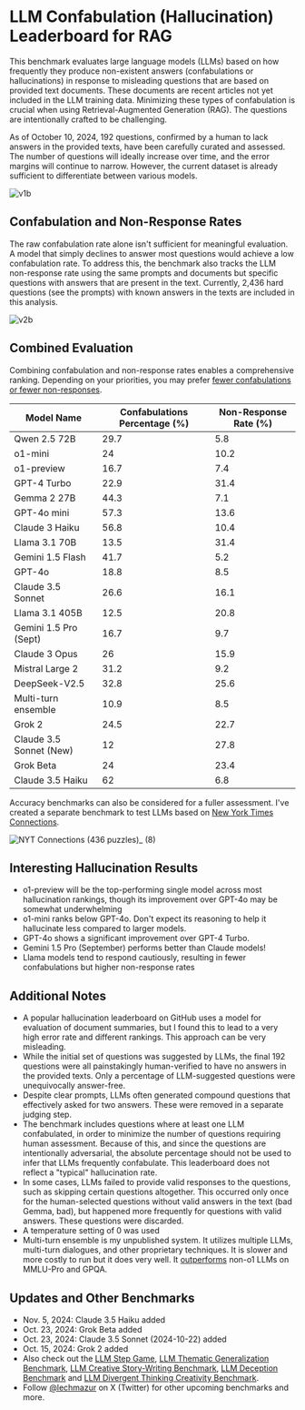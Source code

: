 # LLM Confabulation (Hallucination) Leaderboard for RAG

This benchmark evaluates large language models (LLMs) based on how frequently they produce non-existent answers (confabulations or hallucinations) in response to misleading questions that are based on provided text documents. These documents are recent articles not yet included in the LLM training data. Minimizing these types of confabulation is crucial when using Retrieval-Augmented Generation (RAG). The questions are intentionally crafted to be challenging.

As of October 10, 2024, 192 questions, confirmed by a human to lack answers in the provided texts, have been carefully curated and assessed. The number of questions will ideally increase over time, and the error margins will continue to narrow. However, the current dataset is already sufficient to differentiate between various models.

![v1b](https://github.com/user-attachments/assets/69368594-eb2a-4c22-96de-60b0d54efd67)

## Confabulation and Non-Response Rates

The raw confabulation rate alone isn't sufficient for meaningful evaluation. A model that simply declines to answer most questions would achieve a low confabulation rate. To address this, the benchmark also tracks the LLM non-response rate using the same prompts and documents but specific questions with answers that are present in the text. Currently, 2,436 hard questions (see the prompts) with known answers in the texts are included in this analysis.

![v2b](https://github.com/user-attachments/assets/1e41e0f8-77fa-4fbd-9e95-96c2b317696c)

## Combined Evaluation
Combining confabulation and non-response rates enables a comprehensive ranking. Depending on your priorities, you may prefer [fewer confabulations or fewer non-responses](https://lechmazur.github.io/leaderboard1.html). 

| Model Name              |   Confabulations Percentage (%) |   Non-Response Rate (%) |
|-------------------------|---------------------------------|-------------------------|
| Qwen 2.5 72B            |                            29.7 |                     5.8 |
| o1-mini                 |                            24   |                    10.2 |
| o1-preview              |                            16.7 |                     7.4 |
| GPT-4 Turbo             |                            22.9 |                    31.4 |
| Gemma 2 27B             |                            44.3 |                     7.1 |
| GPT-4o mini             |                            57.3 |                    13.6 |
| Claude 3 Haiku          |                            56.8 |                    10.4 |
| Llama 3.1 70B           |                            13.5 |                    31.4 |
| Gemini 1.5 Flash        |                            41.7 |                     5.2 |
| GPT-4o                  |                            18.8 |                     8.5 |
| Claude 3.5 Sonnet       |                            26.6 |                    16.1 |
| Llama 3.1 405B          |                            12.5 |                    20.8 |
| Gemini 1.5 Pro (Sept)   |                            16.7 |                     9.7 |
| Claude 3 Opus           |                            26   |                    15.9 |
| Mistral Large 2         |                            31.2 |                     9.2 |
| DeepSeek-V2.5           |                            32.8 |                    25.6 |
| Multi-turn ensemble     |                            10.9 |                     8.5 |
| Grok 2                  |                            24.5 |                    22.7 |
| Claude 3.5 Sonnet (New) |                            12   |                    27.8 |
| Grok Beta               |                            24   |                    23.4 |
| Claude 3.5 Haiku        |                            62   |                     6.8 |


Accuracy benchmarks can also be considered for a fuller assessment. I've created a separate benchmark to test LLMs based on [New York Times Connections](https://github.com/lechmazur/nyt-connections/).

![NYT Connections (436 puzzles)_ (8)](https://github.com/user-attachments/assets/448d1133-08ce-477e-8844-320290567b24)


## Interesting Hallucination Results
- o1-preview will be the top-performing single model across most hallucination rankings, though its improvement over GPT-4o may be somewhat underwhelming
- o1-mini ranks below GPT-4o. Don't expect its reasoning to help it hallucinate less compared to larger models.
- GPT-4o shows a significant improvement over GPT-4 Turbo.
- Gemini 1.5 Pro (September) performs better than Claude models!
- Llama models tend to respond cautiously, resulting in fewer confabulations but higher non-response rates


## Additional Notes
- A popular hallucination leaderboard on GitHub uses a model for evaluation of document summaries, but I found this to lead to a very high error rate and different rankings. This approach can be very misleading.
- While the initial set of questions was suggested by LLMs, the final 192 questions were all painstakingly human-verified to have no answers in the provided texts. Only a percentage of LLM-suggested questions were unequivocally answer-free.
- Despite clear prompts, LLMs often generated compound questions that effectively asked for two answers. These were removed in a separate judging step.
- The benchmark includes questions where at least one LLM confabulated, in order to minimize the number of questions requiring human assessment. Because of this, and since the questions are intentionally adversarial, the absolute percentage should not be used to infer that LLMs frequently confabulate. This leaderboard does not reflect a "typical" hallucination rate.
- In some cases, LLMs failed to provide valid responses to the questions, such as skipping certain questions altogether. This occurred only once for the human-selected questions without valid answers in the text (bad Gemma, bad), but happened more frequently for questions with valid answers. These questions were discarded.
- A temperature setting of 0 was used
- Multi-turn ensemble is my unpublished system. It utilizes multiple LLMs, multi-turn dialogues, and other proprietary techniques. It is slower and more costly to run but it does very well. It [outperforms](https://x.com/LechMazur/status/1828804485033992514/photo/1) non-o1 LLMs on MMLU-Pro and GPQA.


## Updates and Other Benchmarks
- Nov. 5, 2024: Claude 3.5 Haiku added
- Oct. 23, 2024: Grok Beta added
- Oct. 23, 2024: Claude 3.5 Sonnet (2024-10-22) added
- Oct. 15, 2024: Grok 2 added
- Also check out the [LLM Step Game](https://github.com/lechmazur/step_game), [LLM Thematic Generalization Benchmark](https://github.com/lechmazur/generalization), [LLM Creative Story-Writing Benchmark](https://github.com/lechmazur/writing), [LLM Deception Benchmark](https://github.com/lechmazur/deception) and [LLM Divergent Thinking Creativity Benchmark](https://github.com/lechmazur/divergent).
- Follow [@lechmazur](https://x.com/LechMazur) on X (Twitter) for other upcoming benchmarks and more.

